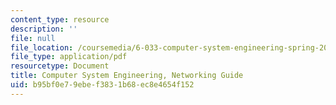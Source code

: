 ```yaml
---
content_type: resource
description: ''
file: null
file_location: /coursemedia/6-033-computer-system-engineering-spring-2018/b95bf0e79ebef3831b68ec8e4654f152_MIT6_033S18networking_guide.pdf
file_type: application/pdf
resourcetype: Document
title: Computer System Engineering, Networking Guide
uid: b95bf0e7-9ebe-f383-1b68-ec8e4654f152
---
```

